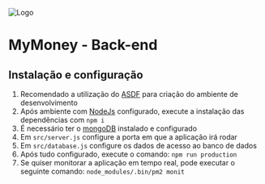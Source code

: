 ![Logo](https://cdn4.iconfinder.com/data/icons/logos-3/600/React.js_logo-512.png)

# MyMoney - Back-end

## Instalação e configuração

1. Recomendado a utilização do [ASDF](https://asdf-vm.com/#/core-manage-asdf-vm) para criação do ambiente de desenvolvimento
2. Após ambiente com [NodeJs](https://nodejs.org/en/download/) configurado, execute a instalação das dependências com `npm i`
3. É necessário ter o [mongoDB](https://www.mongodb.com/) instalado e configurado
4. Em `src/server.js` configure a porta em que a aplicação irá rodar
5. Em `src/database.js` configure os dados de acesso ao banco de dados
6. Após tudo configurado, execute o comando: `npm run production`
7. Se quiser monitorar a aplicação em tempo real, pode executar o seguinte comando: `node_modules/.bin/pm2 monit`